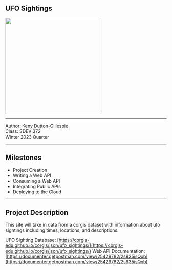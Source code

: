 UFO Sightings
---
<img src="https://upload.wikimedia.org/wikipedia/commons/thumb/1/1e/Supposed_UFO%2C_Passaic%2C_New_Jersey_%28cropped%29.jpg/1200px-Supposed_UFO%2C_Passaic%2C_New_Jersey_%28cropped%29.jpg" width="300px">

---

Author: Keny Dutton-Gillespie\
Class: SDEV 372\
Winter 2023 Quarter

---

## Milestones

* Project Creation
* Writing a Web API
* Consuming a Web API
* Integrating Public APIs
* Deploying to the Cloud

-----


## Project Description

This site will take in data from a corgis dataset 
with information about ufo sightings including times, 
locations, and descriptions. 

UFO Sighting Database: [https://corgis-edu.github.io/corgis/json/ufo_sightings/](https://corgis-edu.github.io/corgis/json/ufo_sightings/)
Web API Documentation: [https://documenter.getpostman.com/view/25429782/2s935isQxb](https://documenter.getpostman.com/view/25429782/2s935isQxb)
